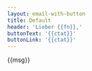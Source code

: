 ```yaml
---
layout: email-with-button
title: Default
header: 'Lieber {{fn}},'
buttonText: '{{ctat}}'
buttonLink: '{{ctat}}'
---
```

{{msg}}
